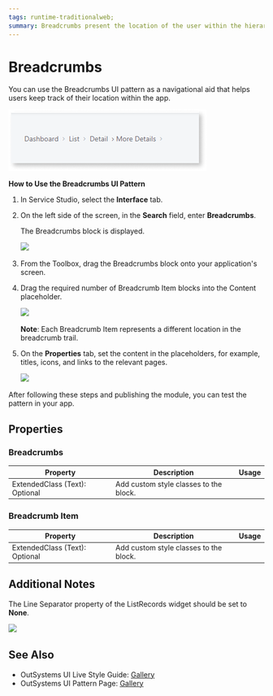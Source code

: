 ```yaml
---
tags: runtime-traditionalweb; 
summary: Breadcrumbs present the location of the user within the hierarchy of applications.
---
```


# Breadcrumbs

You can use the Breadcrumbs UI pattern as a navigational aid that helps users keep track of their location within the app.

  ![](<images/breadcrumbs-image-2.png>)

**How to Use the Breadcrumbs UI Pattern**

1. In Service Studio, select the **Interface** tab.

2. On the left side of the screen, in the **Search** field, enter **Breadcrumbs**. 
    
    The Breadcrumbs block is displayed. 
    
    ![](<images/breadcrumbs-image-6.png>)

3. From the Toolbox, drag the Breadcrumbs block onto your application's screen.

4. Drag the required number of Breadcrumb Item blocks into the Content placeholder.
    
    ![](<images/breadcrumbs-image-7.png>)
    
    **Note**: Each Breadcrumb Item represents a different location in the breadcrumb trail.

5. On the **Properties** tab, set the content in the placeholders, for example, titles, icons, and links to the relevant pages.

    ![](<images/breadcrumbs-image-1.png>)


  After following these steps and publishing the module, you can test the pattern in your app.

## Properties

### Breadcrumbs

| **Property** |  **Description** |  **Usage** | 
|---|---|---|
| ExtendedClass (Text): Optional  |  Add custom style classes to the block. | 

### Breadcrumb Item

| **Property** |  **Description** |  **Usage** | 
|---|---|---|
| ExtendedClass (Text): Optional  |  Add custom style classes to the block. |


## Additional Notes

The Line Separator property of the ListRecords widget should be set to **None**.

![](<images/breadcrumbs-image-5.png>)

## See Also

* OutSystems UI Live Style Guide: [Gallery](https://outsystemsui.outsystems.com/WebStyleGuidePreview/Breadcrumbs.aspx)
* OutSystems UI Pattern Page: [Gallery](https://outsystemsui.outsystems.com/OutSystemsUIWebsite/PatternDetail?PatternId=10)
